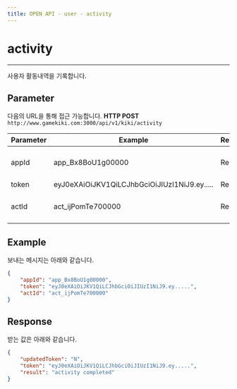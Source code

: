 ```yaml
---
title: OPEN API - user - activity
---
```


# activity
---

사용자 활동내역을 기록합니다.

## **Parameter**

다음의 URL을 통해 접근 가능합니다. 
**HTTP POST** `http://www.gamekiki.com:3000/api/v1/kiki/activity`

Parameter | Example | Required | Description
---|---|---|---
appId | app_Bx8BoU1g00000 | Required | Application ID (CMS에서 확인 가능)
token | eyJ0eXAiOiJKV1QiLCJhbGciOiJIUzI1NiJ9.ey..... | Required | login token
actId | act_ijPomTe700000 | Required | 사용자가 실행한 activity ID  

## **Example**

보내는 메시지는 아래와 같습니다.

```json
{
    "appId": "app_Bx8BoU1g00000",
    "token": "eyJ0eXAiOiJKV1QiLCJhbGciOiJIUzI1NiJ9.ey.....",
    "actId": "act_ijPomTe700000"
}
```

## **Response**

받는 값은 아래와 같습니다.

```json
{
    "updatedToken": "N",
    "token": "eyJ0eXAiOiJKV1QiLCJhbGciOiJIUzI1NiJ9.ey.....",
    "result": "activity completed"
}
```
